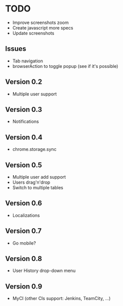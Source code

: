 # TODO

* Improve screenshots zoom
* Create javascript more specs
* Update screenshots


## Issues

* Tab navigation
* browserAction to toggle popup (see if it's possible)


## Version 0.2

* Multiple user support


## Version 0.3

* Notifications


## Version 0.4

* chrome.storage.sync


## Version 0.5

* Multiple user add support
* Users drag'n'drop
* Switch to multiple tables


## Version 0.6

* Localizations


## Version 0.7

* Go mobile?


## Version 0.8

* User History drop-down menu


## Version 0.9

* MyCI (other CIs support: Jenkins, TeamCity, ...)
